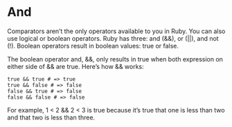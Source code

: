 # And

Comparators aren’t the only operators available to you in Ruby. You can also use logical or boolean operators. Ruby has three: and (&&), or (||), and not (!). Boolean operators result in boolean values: true or false.

The boolean operator and, &&, only results in true when both expression on either side of && are true. Here’s how && works:

    true && true # => true
    true && false # => false
    false && true # => false
    false && false # => false

For example, 1 < 2 && 2 < 3 is true because it’s true that one is less than two and that two is less than three.
